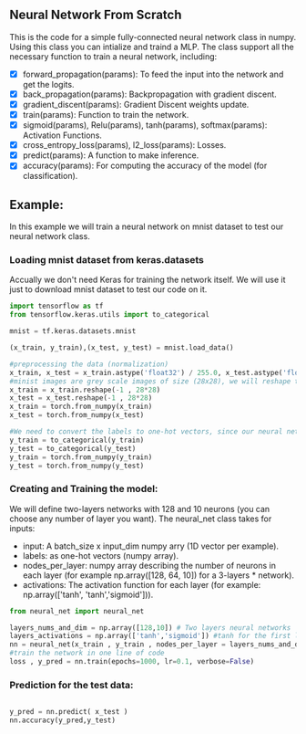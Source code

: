 ## Neural Network From Scratch


This is the code for a simple fully-connected neural network class in numpy. Using this class you can intialize and traind a MLP. The class support all the necessary function to train a neural network, including: 

- [x] forward_propagation(params): To feed the input into the network and get the logits.
- [x] back_propagation(params): Backpropagation with gradient discent.
- [x] gradient_discent(params): Gradient Discent weights update.
- [x] train(params): Function to train the network.
- [x] sigmoid(params), Relu(params), tanh(params), softmax(params): Activation Functions.
- [x] cross_entropy_loss(params), l2_loss(params): Losses.
- [x] predict(params): A function to make inference.
- [x] accuracy(params): For computing the accuracy of the model (for classification).

## Example:
In this example we will train a neural network on mnist dataset to test our neural network class.
### Loading mnist dataset from keras.datasets
Accually we don't need Keras for training the network itself. We will use it just to download mnist dataset to test our code on it.
```python
import tensorflow as tf
from tensorflow.keras.utils import to_categorical

mnist = tf.keras.datasets.mnist

(x_train, y_train),(x_test, y_test) = mnist.load_data()

#preprocessing the data (normalization)
x_train, x_test = x_train.astype('float32') / 255.0, x_test.astype('float32') / 255.0
#minist images are grey scale images of size (28x28), we will reshape them to (28x28)
x_train = x_train.reshape(-1 , 28*28)
x_test = x_test.reshape(-1 , 28*28)
x_train = torch.from_numpy(x_train)
x_test = torch.from_numpy(x_test)

#We need to convert the labels to one-hot vectors, since our neural network class accpects one-hot vectors.
y_train = to_categorical(y_train)
y_test = to_categorical(y_test)
y_train = torch.from_numpy(y_train)
y_test = torch.from_numpy(y_test)


```

### Creating and Training the model:
We will define two-layers networks with 128 and 10 neurons (you can choose any number of layer you want).
The neural_net class takes for inputs:
* input:  A batch_size x input_dim numpy arry (1D vector per example).
* labels: as one-hot vectors (numpy array).
* nodes_per_layer: numpy array describing the number of neurons in each layer (for example np.array([128, 64, 10]) for a 3-layers * network).
* activations: The activation function for each layer (for example: np.array(['tanh', 'tanh','sigmoid'])).

```python
from neural_net import neural_net

layers_nums_and_dim = np.array([128,10]) # Two layers neural networks
layers_activations = np.array(['tanh','sigmoid']) #tanh for the first layer and sigmoid for the second layer.
nn = neural_net(x_train , y_train , nodes_per_layer = layers_nums_and_dim, activations = layers_activations )   
#train the network in one line of code
loss , y_pred = nn.train(epochs=1000, lr=0.1, verbose=False)

```

### Prediction for the test data:

```python

y_pred = nn.predict( x_test )
nn.accuracy(y_pred,y_test)

```